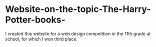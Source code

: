 # Website-on-the-topic-The-Harry-Potter-books-
I created this website for a web design competition in the 11th grade at school, for which I won third place.
